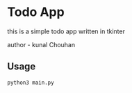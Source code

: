 # Todo App
this is a simple todo app written in tkinter

 author - kunal Chouhan
## Usage
`python3 main.py`